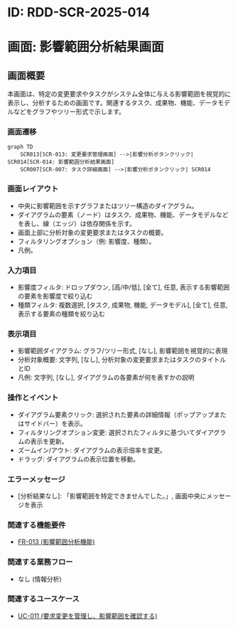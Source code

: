 # ID: RDD-SCR-2025-014

# 画面: 影響範囲分析結果画面

## 画面概要

本画面は、特定の変更要求やタスクがシステム全体に与える影響範囲を視覚的に表示し、分析するための画面です。関連するタスク、成果物、機能、データモデルなどをグラフやツリー形式で示します。

### 画面遷移

```mermaid
graph TD
    SCR013[SCR-013: 変更要求管理画面] -->|影響分析ボタンクリック| SCR014[SCR-014: 影響範囲分析結果画面]
    SCR007[SCR-007: タスク詳細画面] -->|影響分析ボタンクリック| SCR014
```

### 画面レイアウト

- 中央に影響範囲を示すグラフまたはツリー構造のダイアグラム。
- ダイアグラムの要素（ノード）はタスク、成果物、機能、データモデルなどを表し、線（エッジ）は依存関係を示す。
- 画面上部に分析対象の変更要求またはタスクの概要。
- フィルタリングオプション（例: 影響度、種類）。
- 凡例。

### 入力項目

- 影響度フィルタ: ドロップダウン, [高/中/低],
  [全て], 任意, 表示する影響範囲の要素を影響度で絞り込む
- 種類フィルタ: 複数選択, [タスク, 成果物, 機能, データモデル],
  [全て], 任意, 表示する要素の種類を絞り込む

### 表示項目

- 影響範囲ダイアグラム: グラフ/ツリー形式, [なし], 影響範囲を視覚的に表現
- 分析対象概要: 文字列, [なし], 分析対象の変更要求またはタスクのタイトルとID
- 凡例: 文字列, [なし], ダイアグラムの各要素が何を表すかの説明

### 操作とイベント

- ダイアグラム要素クリック: 選択された要素の詳細情報（ポップアップまたはサイドバー）を表示。
- フィルタリングオプション変更: 選択されたフィルタに基づいてダイアグラムの表示を更新。
- ズームイン/アウト: ダイアグラムの表示倍率を変更。
- ドラッグ: ダイアグラムの表示位置を移動。

### エラーメッセージ

- [分析結果なし]: 「影響範囲を特定できませんでした。」, 画面中央にメッセージを表示

### 関連する機能要件

- [FR-013 (影響範囲分析機能)](../functional-requirements/fr-013-impact-analysis-function.md)

### 関連する業務フロー

- なし (情報分析)

### 関連するユースケース

- [UC-011 (要求変更を管理し、影響範囲を確認する)](../use-cases/uc-011-manage-change-requests.md)
